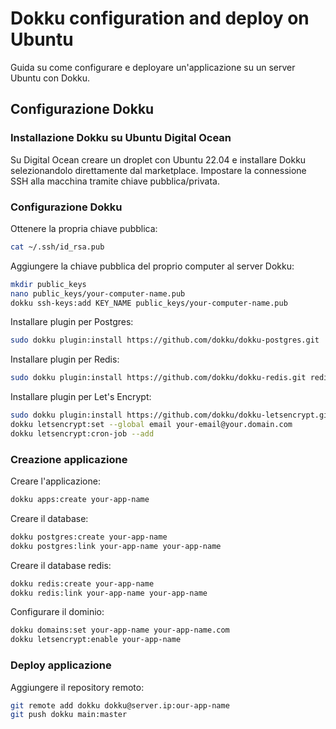 # Dokku configuration and deploy on Ubuntu

Guida su come configurare e deployare un'applicazione su un server Ubuntu con Dokku.

## Configurazione Dokku

### Installazione Dokku su Ubuntu Digital Ocean

Su Digital Ocean creare un droplet con Ubuntu 22.04 e installare Dokku selezionandolo direttamente dal marketplace.
Impostare la connessione SSH alla macchina tramite chiave pubblica/privata.

### Configurazione Dokku

Ottenere la propria chiave pubblica:

```sh
cat ~/.ssh/id_rsa.pub
```

Aggiungere la chiave pubblica del proprio computer al server Dokku:

```sh
mkdir public_keys
nano public_keys/your-computer-name.pub
dokku ssh-keys:add KEY_NAME public_keys/your-computer-name.pub
```

Installare plugin per Postgres:

```sh
sudo dokku plugin:install https://github.com/dokku/dokku-postgres.git
```

Installare plugin per Redis:

```sh
sudo dokku plugin:install https://github.com/dokku/dokku-redis.git redis
```

Installare plugin per Let's Encrypt:

```sh
sudo dokku plugin:install https://github.com/dokku/dokku-letsencrypt.git
dokku letsencrypt:set --global email your-email@your.domain.com
dokku letsencrypt:cron-job --add
```

### Creazione applicazione

Creare l'applicazione:

```sh
dokku apps:create your-app-name
```

Creare il database:

```sh
dokku postgres:create your-app-name
dokku postgres:link your-app-name your-app-name
```

Creare il database redis:

```sh
dokku redis:create your-app-name
dokku redis:link your-app-name your-app-name
```

Configurare il dominio:

```sh
dokku domains:set your-app-name your-app-name.com
dokku letsencrypt:enable your-app-name
```

### Deploy applicazione

Aggiungere il repository remoto:

```sh
git remote add dokku dokku@server.ip:our-app-name
git push dokku main:master
```
